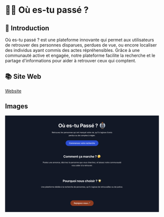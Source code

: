 # ️‍🕵️‍♂️ Où es-tu passé ?

## 🚀 Introduction
Où es-tu passé ? est une plateforme innovante qui permet aux utilisateurs de retrouver des personnes disparues, perdues de vue, ou encore localiser des individus ayant commis des actes répréhensibles. Grâce à une communauté active et engagée, notre plateforme facilite la recherche et le partage d'informations pour aider à retrouver ceux qui comptent.

## 📚 Site Web
<a href="https://isoardimarius.github.io/ou-es-tu-passe/?fbclid=IwY2xjawE9YntleHRuA2FlbQIxMAABHU6-3aEA9nIlB48NSvmcK1O32k350EAxQgCbIjMxbUQt26eRHN_NhXEK6A_aem_nM4LVqKzt-Zax_sFMBaIjg" target="_blank">Website</a>

## Images
![alt text](https://github.com/IsoardiMarius/ou-es-tu-passe/blob/main/src/assets/screenshot.png?raw=true)
